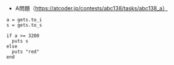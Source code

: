 - A問題（https://atcoder.jp/contests/abc138/tasks/abc138_a）

```
a = gets.to_i
s = gets.to_s

if a >= 3200
  puts s
else
  puts "red"
end
```
